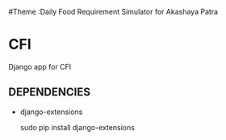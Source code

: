 #Theme :Daily Food Requirement Simulator for Akashaya Patra

# CFI
Django app for CFI



DEPENDENCIES
-------------
* django-extensions

	sudo pip install django-extensions
